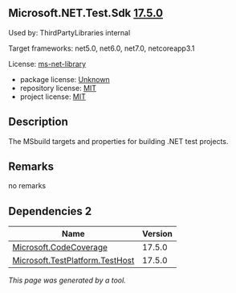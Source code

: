 Microsoft.NET.Test.Sdk [17.5.0](https://www.nuget.org/packages/Microsoft.NET.Test.Sdk/17.5.0)
--------------------

Used by: ThirdPartyLibraries internal

Target frameworks: net5.0, net6.0, net7.0, netcoreapp3.1

License: [ms-net-library](../../../../licenses/ms-net-library) 

- package license: [Unknown]() 
- repository license: [MIT](https://github.com/microsoft/vstest) 
- project license: [MIT](https://github.com/microsoft/vstest/) 

Description
-----------
The MSbuild targets and properties for building .NET test projects.

Remarks
-----------
no remarks


Dependencies 2
-----------

|Name|Version|
|----------|:----|
|[Microsoft.CodeCoverage](../../../../packages/nuget.org/microsoft.codecoverage/17.5.0)|17.5.0|
|[Microsoft.TestPlatform.TestHost](../../../../packages/nuget.org/microsoft.testplatform.testhost/17.5.0)|17.5.0|

*This page was generated by a tool.*